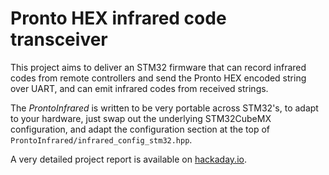 # Pronto HEX infrared code transceiver

This project aims to deliver an STM32 firmware that can record infrared codes from remote controllers
and send the Pronto HEX encoded string over UART, and can emit infrared codes from received strings.

The *ProntoInfrared* is written to be very portable across STM32's, to adapt to your hardware,
just swap out the underlying STM32CubeMX configuration,
and adapt the configuration section at the top of `ProntoInfrared/infrared_config_stm32.hpp`.

A very detailed project report is available on [hackaday.io][hackaday].

[hackaday]: https://hackaday.io/project/182577
[etl]: https://github.com/ETLCPP/etl
